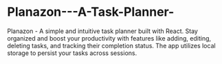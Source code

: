 # Planazon---A-Task-Planner-
Planazon - A simple and intuitive task planner built with React. Stay organized and boost your productivity with features like adding, editing, deleting tasks, and tracking their completion status. The app utilizes local storage to persist your tasks across sessions.
